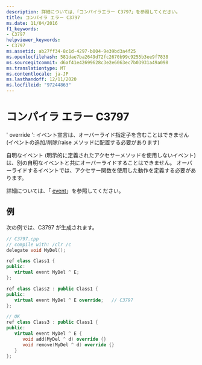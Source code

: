 ```yaml
---
description: 詳細については、「コンパイラエラー C3797」を参照してください。
title: コンパイラ エラー C3797
ms.date: 11/04/2016
f1_keywords:
- C3797
helpviewer_keywords:
- C3797
ms.assetid: ab27ff34-8c1d-4297-b004-9e39bd3a4f25
ms.openlocfilehash: 581dae7ba2649d72fc2670b99c9255b3ee9f7838
ms.sourcegitcommit: d6af41e42699628c3e2e6063ec7b03931a49a098
ms.translationtype: MT
ms.contentlocale: ja-JP
ms.lasthandoff: 12/11/2020
ms.locfileid: "97244863"
---
```

# <a name="compiler-error-c3797"></a>コンパイラ エラー C3797

' override ': イベント宣言は、オーバーライド指定子を含むことはできません (イベントの追加/削除/raise メソッドに配置する必要があります)

自明なイベント (明示的に定義されたアクセサーメソッドを使用しないイベント) は、別の自明なイベントと共にオーバーライドすることはできません。 オーバーライドするイベントでは、アクセサー関数を使用した動作を定義する必要があります。

詳細については、「 [event](../../extensions/event-cpp-component-extensions.md)」を参照してください。

## <a name="example"></a>例

次の例では、C3797 が生成されます。

```cpp
// C3797.cpp
// compile with: /clr /c
delegate void MyDel();

ref class Class1 {
public:
   virtual event MyDel ^ E;
};

ref class Class2 : public Class1 {
public:
   virtual event MyDel ^ E override;   // C3797
};

// OK
ref class Class3 : public Class1 {
public:
   virtual event MyDel ^ E {
      void add(MyDel ^ d) override {}
      void remove(MyDel ^ d) override {}
   }
};
```
